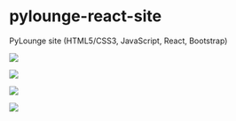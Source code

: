# pylounge-react-site
PyLounge site (HTML5/CSS3, JavaScript, React, Bootstrap)

![](https://github.com/Peopl3s/pylounge-react-site/blob/main/examples/ex1_1.gif)

![](https://github.com/Peopl3s/pylounge-react-site/blob/main/examples/ex1_2.gif)

![](https://github.com/Peopl3s/pylounge-react-site/blob/main/examples/example2.gif)

![](https://github.com/Peopl3s/pylounge-react-site/blob/main/examples/example3.gif)
